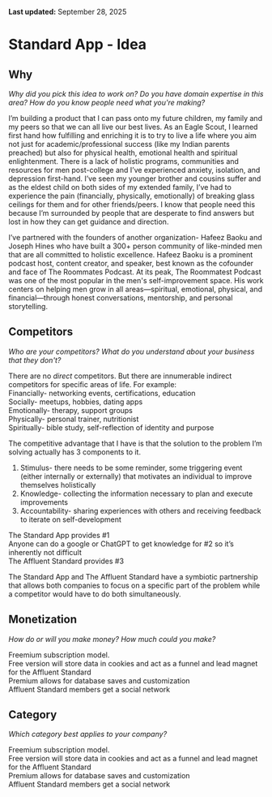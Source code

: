 **Last updated:** September 28, 2025


# Standard App - Idea

## Why

*Why did you pick this idea to work on? Do you have domain expertise in this area? How do you know people need what you're making?*

I’m building a product that I can pass onto my future children, my family and my peers so that we can all live our best lives. As an Eagle Scout, I learned first hand how fulfilling and enriching it is to try to live a life where you aim not just for academic/professional success (like my Indian parents preached) but also for physical health, emotional health and spiritual enlightenment. There is a lack of holistic programs, communities and resources for men post-college and I’ve experienced anxiety, isolation, and depression first-hand. I’ve seen my younger brother and cousins suffer and as the eldest child on both sides of my extended family, I’ve had to experience the pain (financially, physically, emotionally) of breaking glass ceilings for them and for other friends/peers. I know that people need this because I’m surrounded by people that are desperate to find answers but lost in how they can get guidance and direction. 

I’ve partnered with the founders of another organization- Hafeez Baoku and Joseph Hines who have built a 300+ person community of like-minded men that are all committed to holistic excellence. Hafeez Baoku is a prominent podcast host, content creator, and speaker, best known as the cofounder and face of The Roommates Podcast. At its peak, The Roommatest Podcast was one of the most popular in the men's self-improvement space. His work centers on helping men grow in all areas—spiritual, emotional, physical, and financial—through honest conversations, mentorship, and personal storytelling.

## Competitors

*Who are your competitors? What do you understand about your business that they don't?*

There are no *direct* competitors. But there are innumerable indirect competitors for specific areas of life. For example:  
Financially- networking events, certifications, education  
Socially- meetups, hobbies, dating apps  
Emotionally- therapy, support groups  
Physically- personal trainer, nutritionist  
Spiritually- bible study, self-reflection of identity and purpose

The competitive advantage that I have is that the solution to the problem I’m solving actually has 3 components to it.

1. Stimulus- there needs to be some reminder, some triggering event (either internally or externally) that motivates an individual to improve themselves holistically  
2. Knowledge- collecting the information necessary to plan and execute improvements  
3. Accountability- sharing experiences with others and receiving feedback to iterate on self-development

The Standard App provides \#1  
Anyone can do a google or ChatGPT to get knowledge for \#2 so it’s inherently not difficult  
The Affluent Standard provides \#3

The Standard App and The Affluent Standard have a symbiotic partnership that allows both companies to focus on a specific part of the problem while a competitor would have to do both simultaneously.

## Monetization

*How do or will you make money? How much could you make?*

Freemium subscription model.  
Free version will store data in cookies and act as a funnel and lead magnet for the Affluent Standard  
Premium allows for database saves and customization  
Affluent Standard members get a social network

## Category

*Which category best applies to your company?*

Freemium subscription model.  
Free version will store data in cookies and act as a funnel and lead magnet for the Affluent Standard  
Premium allows for database saves and customization  
Affluent Standard members get a social network

